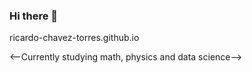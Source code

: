 ### Hi there 👋
ricardo-chavez-torres.github.io
<!--
![Alt text](img/cara_3_r.jpg?raw=true "Title")
![Alt text](img/cara_4_r.jpg?raw=true "Title")
-->
<--Currently studying math, physics and data science-->

<!--
**ricardo-chavez-torres/ricardo-chavez-torres** is a ✨ _special_ ✨ repository because its `README.md` (this file) appears on your GitHub profile.

Here are some ideas to get you started:

- 🔭 I’m currently working on ...
- 🌱 I’m currently learning ...
- 👯 I’m looking to collaborate on ...
- 🤔 I’m looking for help with ...
- 💬 Ask me about ...
- 📫 How to reach me: ...
- 😄 Pronouns: ...
- ⚡ Fun fact: ...
-->
